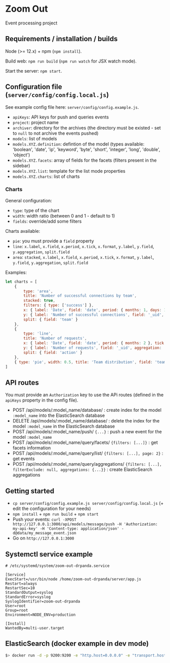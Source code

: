 # Zoom Out

Event processing project

## Requirements / installation / builds

Node (>= 12.x) + npm (`npm install`).

Build web: `npm run build` (`npm run watch` for JSX watch mode).

Start the server: `npm start`.

## Configuration file (`server/config/config.local.js`)

See example config file here: `server/config/config.example.js`.

- `apiKeys`: API keys for push and queries events
- `project`: project name
- `archiver`: directory for the archives (the directory must be existed - set to `null` to not archive the events pushed)
- `models`: list of models
- `models.XYZ.definition`: defintion of the model (types available: 'boolean', 'date', 'ip', 'keyword', 'byte', 'short', 'integer', 'long', 'double', 'object')
- `models.XYZ.facets`: array of fields for the facets (filters present in the sidebar)
- `models.XYZ.list`: template for the list mode properties
- `models.XYZ.charts`: list of charts

### Charts

General configuration:

- `type`: type of the chart
- `width`: width ratio (between 0 and 1 - default to 1)
- `fields`: override/add some filters

Charts available:

- `pie`: you must provide a `field` property
- `line`: `x.label`, `x.field`, `x.period`, `x.tick`, `x.format`, `y.label`, `y.field`, `y.aggregation`, `split.field`
- `area`: `stacked`, `x.label`, `x.field`, `x.period`, `x.tick`, `x.format`, `y.label`, `y.field`, `y.aggregation`, `split.field`

Examples:

```javascript
let charts = [
    {
        type: 'area',
        title: 'Number of successful connections by team',
        stacked: true,
        filters: { type: ['success'] },
        x: { label: 'Date', field: 'date', period: { months: 1, days: 15 }, tick: { days: 1 }, format: 'D MMM' },
        y: { label: 'Number of successful connections', field: '_uid', aggregation: 'value_count' },
        split: { field: 'team' }
    },
    {
        type: 'line',
        title: 'Number of requests',
        x: { label: 'Date', field: 'date', period: { months: 2 }, tick: { days: 1 }, format: 'D MMM' },
        y: { label: 'Number of requests', field: '_uid', aggregation: 'value_count' },
        split: { field: 'action' }
    },
    { type: 'pie', width: 0.5, title: 'Team distribution', field: 'team' }
]
```

## API routes

You must provide an `Authorization` key to use the APi routes (defined in the `apiKeys` property in the config file).

- POST /api/models/:model_name/database/ : create index for the model `:model_name` into the ElasticSearch database
- DELETE /api/models/:model_name/database/ : delete the index for the model `:model_name` in the ElasticSearch database
- POST /api/models/:model_name/push/ `{...}` : push a new event for the model `:model_name`
- POST /api/models/:model_name/query/facets/ `{filters: [...]}` : get facets information
- POST /api/models/:model_name/query/list/ `{filters: [...], page: 2}` : get events
- POST /api/models/:model_name/query/aggregations/ `{filters: [...], filterExclude: null, aggregations: {...}}` : create ElasticSearch aggregations

## Getting started

- `cp server/config/config.example.js server/config/config.local.js` (+ edit the configuration for your needs)
- `npm install` + `npm run build` + `npm start`
- Push your events: `curl -XPOST http://127.0.0.1:3000/api/models/message/push -H 'Authorization: my-api-key' -H 'Content-type: application/json' -d@data/my_message_event.json`
- Go on `http://127.0.0.1:3000`

## Systemctl service example

```
# /etc/systemd/system/zoom-out-drpanda.service

[Service]
ExecStart=/usr/bin/node /home/zoom-out-drpanda/server/app.js
Restart=always
RestartSec=10
StandardOutput=syslog
StandardError=syslog
SyslogIdentifier=zoom-out-drpanda
User=root
Group=root
Environment=NODE_ENV=production

[Install]
WantedBy=multi-user.target
```

## ElasticSearch (docker example in dev mode)

```sh
$> docker run -d -p 9200:9200 -e "http.host=0.0.0.0" -e "transport.host=127.0.0.1" docker.elastic.co/elasticsearch/elasticsearch:5.2.1
```
